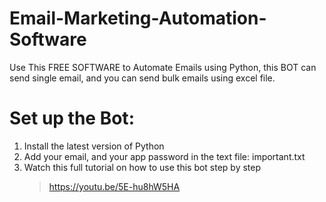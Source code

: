 # Email-Marketing-Automation-Software
 Use This FREE SOFTWARE to Automate Emails using Python, this BOT can send single email, and you can send bulk emails using excel file.
# Set up the Bot:
 1. Install the latest version of Python<br>
 2. Add your email, and your app password in the text file: important.txt<br>
 3. Watch this full tutorial on how to use this bot step by step<br>
    >https://youtu.be/5E-hu8hW5HA
